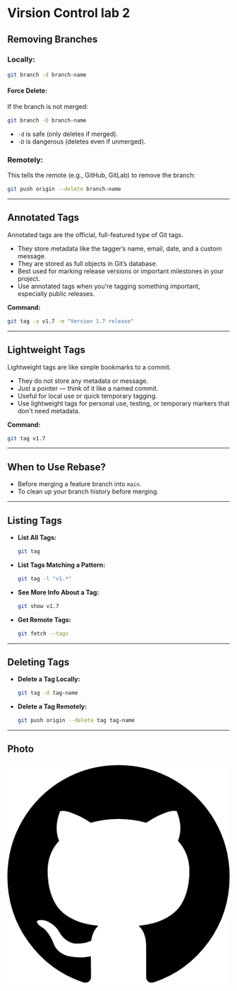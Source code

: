 # Virsion Control lab 2

## Removing Branches

### Locally:
```bash
git branch -d branch-name
```

#### Force Delete:
If the branch is not merged:
```bash
git branch -D branch-name
```

- `-d` is safe (only deletes if merged).
- `-D` is dangerous (deletes even if unmerged).

### Remotely:
This tells the remote (e.g., GitHub, GitLab) to remove the branch:
```bash
git push origin --delete branch-name
```

---

## Annotated Tags

Annotated tags are the official, full-featured type of Git tags.

- They store metadata like the tagger’s name, email, date, and a custom message.
- They are stored as full objects in Git’s database.
- Best used for marking release versions or important milestones in your project.
- Use annotated tags when you're tagging something important, especially public releases.

**Command:**
```bash
git tag -a v1.7 -m "Version 1.7 release"
```

---

## Lightweight Tags

Lightweight tags are like simple bookmarks to a commit.

- They do not store any metadata or message.
- Just a pointer — think of it like a named commit.
- Useful for local use or quick temporary tagging.
- Use lightweight tags for personal use, testing, or temporary markers that don't need metadata.

**Command:**
```bash
git tag v1.7
```

---

## When to Use Rebase?

- Before merging a feature branch into `main`.
- To clean up your branch history before merging.

---

## Listing Tags

- **List All Tags:**
    ```bash
    git tag
    ```

- **List Tags Matching a Pattern:**
    ```bash
    git tag -l "v1.*"
    ```

- **See More Info About a Tag:**
    ```bash
    git show v1.7
    ```

- **Get Remote Tags:**
    ```bash
    git fetch --tags
    ```

---

## Deleting Tags

- **Delete a Tag Locally:**
    ```bash
    git tag -d tag-name
    ```

- **Delete a Tag Remotely:**
    ```bash
    git push origin --delete tag tag-name
    ```

---

## Photo

![GitHub Logo](images/github.png)
